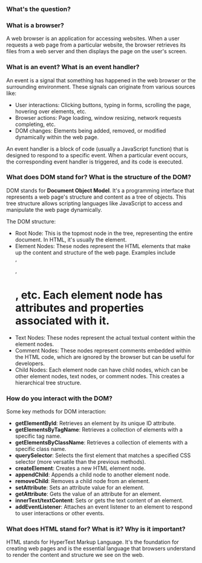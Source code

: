 ### What's the question?

### What is a browser?

A web browser is an application for accessing websites. When a user requests a web page from a particular website, the browser retrieves its files from a web server and then displays the page on the user's screen. 

### What is an event? What is an event handler?

An event is a signal that something has happened in the web browser or the surrounding environment. These signals can originate from various sources like:
- User interactions: Clicking buttons, typing in forms, scrolling the page, hovering over elements, etc.
- Browser actions: Page loading, window resizing, network requests completing, etc.
- DOM changes: Elements being added, removed, or modified dynamically within the web page.

An event handler is a block of code (usually a JavaScript function) that is designed to respond to a specific event. When a particular event occurs, the corresponding event handler is triggered, and its code is executed.

### What does DOM stand for? What is the structure of the DOM?

DOM stands for **Document Object Model**. It's a programming interface that represents a web page's structure and content as a tree of objects. This tree structure allows scripting languages like JavaScript to access and manipulate the web page dynamically.

The DOM structure:

- Root Node: This is the topmost node in the tree, representing the entire document. In HTML, it's usually the <html> element.
- Element Nodes: These nodes represent the HTML elements that make up the content and structure of the web page. Examples include <div>, <p>, <h1>, etc. Each element node has attributes and properties associated with it.
- Text Nodes: These nodes represent the actual textual content within the element nodes.
- Comment Nodes: These nodes represent comments embedded within the HTML code, which are ignored by the browser but can be useful for developers.
- Child Nodes: Each element node can have child nodes, which can be other element nodes, text nodes, or comment nodes. This creates a hierarchical tree structure.


### How do you interact with the DOM?

Some key methods for DOM interaction:

- **getElementById**: Retrieves an element by its unique ID attribute.
- **getElementsByTagName**: Retrieves a collection of elements with a specific tag name.
- **getElementsByClassName**: Retrieves a collection of elements with a specific class name.
- **querySelector**: Selects the first element that matches a specified CSS selector (more versatile than the previous methods).
- **createElement**: Creates a new HTML element node.
- **appendChild**: Appends a child node to another element node.
- **removeChild**: Removes a child node from an element.
- **setAttribute**: Sets an attribute value for an element.
- **getAttribute**: Gets the value of an attribute for an element.
- **innerText/textContent**: Sets or gets the text content of an element.
- **addEventListener**: Attaches an event listener to an element to respond to user interactions or other events.

### What does HTML stand for? What is it? Why is it important?

HTML stands for HyperText Markup Language. It's the foundation for creating web pages and is the essential language that browsers understand to render the content and structure we see on the web.